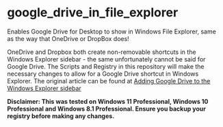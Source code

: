 # google_drive_in_file_explorer
Enables Google Drive for Desktop to show in Windows File Explorer, same as the way that OneDrive or DropBox does!

OneDrive and Dropbox both create non-removable shortcuts in the Windows Explorer sidebar - the same unfortunately cannot be said for Google Drive. The Scripts and Registry in this repository will make the necessary changes to allow for a Google Drive shortcut in Windows Explorer. The original article can be found at [Adding Google Drive to the Windows Explorer sidebar](https://luke.digital/adding-google-drive-to-the-explorer-sidebar/)

**Disclaimer: This was tested on Windows 11 Professional, Windows 10 Professional and Windows 8.1 Professional. Ensure you backup your registry before making any changes.**